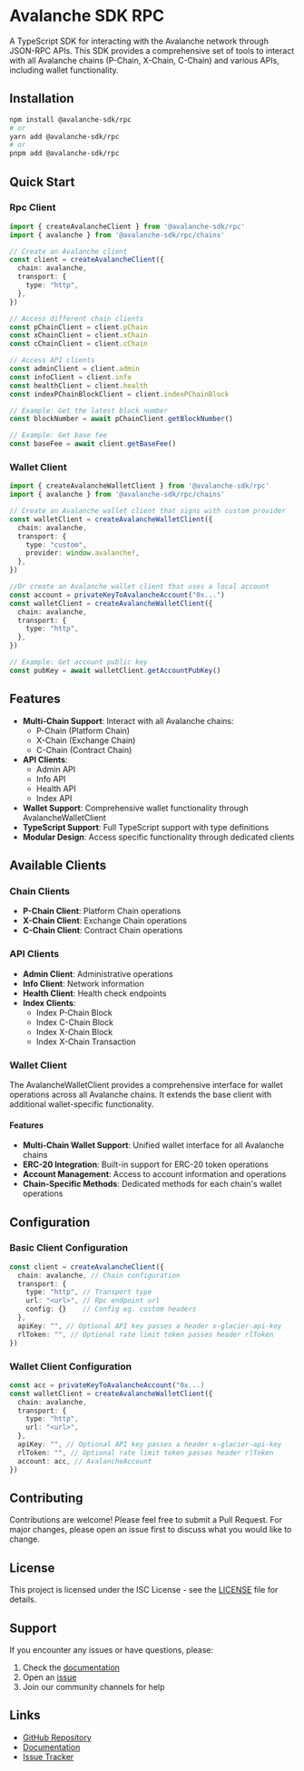 # Avalanche SDK RPC

A TypeScript SDK for interacting with the Avalanche network through JSON-RPC APIs. This SDK provides a comprehensive set of tools to interact with all Avalanche chains (P-Chain, X-Chain, C-Chain) and various APIs, including wallet functionality.

## Installation

```bash
npm install @avalanche-sdk/rpc
# or
yarn add @avalanche-sdk/rpc
# or
pnpm add @avalanche-sdk/rpc
```

## Quick Start

### Rpc Client

```typescript
import { createAvalancheClient } from '@avalanche-sdk/rpc'
import { avalanche } from '@avalanche-sdk/rpc/chains'

// Create an Avalanche client
const client = createAvalancheClient({
  chain: avalanche,
  transport: {
    type: "http",
  },
})

// Access different chain clients
const pChainClient = client.pChain
const xChainClient = client.xChain
const cChainClient = client.cChain

// Access API clients
const adminClient = client.admin
const infoClient = client.info
const healthClient = client.health
const indexPChainBlockClient = client.indexPChainBlock

// Example: Get the latest block number
const blockNumber = await pChainClient.getBlockNumber()

// Example: Get base fee
const baseFee = await client.getBaseFee()
```

### Wallet Client

```typescript
import { createAvalancheWalletClient } from '@avalanche-sdk/rpc'
import { avalanche } from '@avalanche-sdk/rpc/chains'

// Create an Avalanche wallet client that signs with custom provider
const walletClient = createAvalancheWalletClient({
  chain: avalanche,
  transport: {
    type: "custom",
    provider: window.avalanche!,
  },
})

//Or create an Avalanche wallet client that uses a local account
const account = privateKeyToAvalancheAccount("0x...")
const walletClient = createAvalancheWalletClient({
  chain: avalanche,
  transport: {
    type: "http",
  },
})

// Example: Get account public key
const pubKey = await walletClient.getAccountPubKey()
```

## Features

- **Multi-Chain Support**: Interact with all Avalanche chains:
  - P-Chain (Platform Chain)
  - X-Chain (Exchange Chain)
  - C-Chain (Contract Chain)
- **API Clients**:
  - Admin API
  - Info API
  - Health API
  - Index API
- **Wallet Support**: Comprehensive wallet functionality through AvalancheWalletClient
- **TypeScript Support**: Full TypeScript support with type definitions
- **Modular Design**: Access specific functionality through dedicated clients

## Available Clients

### Chain Clients

- **P-Chain Client**: Platform Chain operations
- **X-Chain Client**: Exchange Chain operations
- **C-Chain Client**: Contract Chain operations

### API Clients

- **Admin Client**: Administrative operations
- **Info Client**: Network information
- **Health Client**: Health check endpoints
- **Index Clients**:
  - Index P-Chain Block
  - Index C-Chain Block
  - Index X-Chain Block
  - Index X-Chain Transaction

### Wallet Client

The AvalancheWalletClient provides a comprehensive interface for wallet operations across all Avalanche chains. It extends the base client with additional wallet-specific functionality.

#### Features

- **Multi-Chain Wallet Support**: Unified wallet interface for all Avalanche chains
- **ERC-20 Integration**: Built-in support for ERC-20 token operations
- **Account Management**: Access to account information and operations
- **Chain-Specific Methods**: Dedicated methods for each chain's wallet operations

## Configuration

### Basic Client Configuration

```typescript
const client = createAvalancheClient({
  chain: avalanche, // Chain configuration
  transport: {
    type: "http", // Transport type
    url: "<url>", // Rpc endpoint url
    config: {}    // Config eg. custom headers
  },
  apiKey: "", // Optional API key passes a header x-glacier-api-key
  rlToken: "", // Optional rate limit token passes header rlToken 
})
```

### Wallet Client Configuration

```typescript
const acc = privateKeyToAvalancheAccount("0x...)
const walletClient = createAvalancheWalletClient({
  chain: avalanche,
  transport: {
    type: "http",
    url: "<url>",
  },
  apiKey: "", // Optional API key passes a header x-glacier-api-key
  rlToken: "", // Optional rate limit token passes header rlToken 
  account: acc, // AvalancheAccount
})
```

## Contributing

Contributions are welcome! Please feel free to submit a Pull Request. For major changes, please open an issue first to discuss what you would like to change.

## License

This project is licensed under the ISC License - see the [LICENSE](LICENSE) file for details.

## Support

If you encounter any issues or have questions, please:

1. Check the [documentation](https://github.com/ava-labs/avalanche-sdk-typescript/tree/main/rpc#readme)
2. Open an [issue](https://github.com/ava-labs/avalanche-sdk-typescript/issues)
3. Join our community channels for help

## Links

- [GitHub Repository](https://github.com/ava-labs/avalanche-sdk-typescript)
- [Documentation](https://github.com/ava-labs/avalanche-sdk-typescript/tree/main/rpc#readme)
- [Issue Tracker](https://github.com/ava-labs/avalanche-sdk-typescript/issues)
